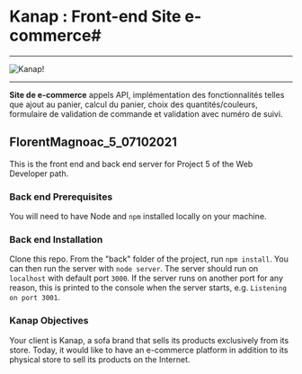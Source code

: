 # Kanap : Front-end Site e-commerce#

-------------------------- 

![Kanap!](https://user-images.githubusercontent.com/86949841/194251645-a4f2b36c-d2d1-4258-b8b7-fbb39285701c.jpg)

---------------------------

**Site de e-commerce** appels API, implémentation des fonctionnalités telles que ajout au panier, calcul du panier, choix des quantités/couleurs, formulaire de validation de commande et validation avec numéro de suivi.
## FlorentMagnoac_5_07102021 ##

This is the front end and back end server for Project 5 of the Web Developer path.

### Back end Prerequisites ###

You will need to have Node and `npm` installed locally on your machine.

### Back end Installation ###

Clone this repo. From the "back" folder of the project, run `npm install`. You 
can then run the server with `node server`. 
The server should run on `localhost` with default port `3000`. If the
server runs on another port for any reason, this is printed to the
console when the server starts, e.g. `Listening on port 3001`.

### Kanap Objectives ###
Your client is Kanap, a sofa brand that sells its products exclusively from its store. 
Today, it would like to have an e-commerce platform in addition to its physical store to sell its products on the Internet.
